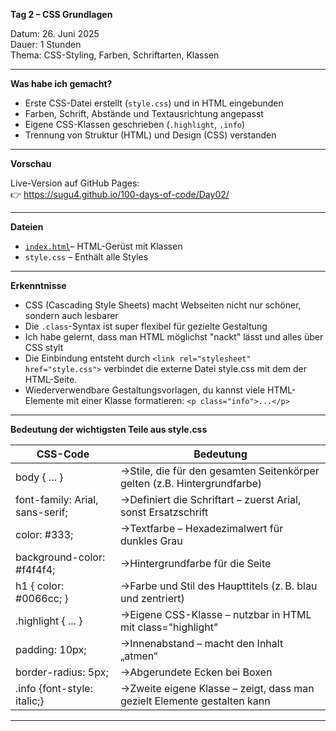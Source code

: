 **Tag 2 – CSS Grundlagen**

Datum: 26. Juni 2025  
Dauer: 1 Stunden  
Thema: CSS-Styling, Farben, Schriftarten, Klassen

---

**Was habe ich gemacht?**

- Erste CSS-Datei erstellt (`style.css`) und in HTML eingebunden
- Farben, Schrift, Abstände und Textausrichtung angepasst
- Eigene CSS-Klassen geschrieben (`.highlight`, `.info`)
- Trennung von Struktur (HTML) und Design (CSS) verstanden

---

**Vorschau**

Live-Version auf GitHub Pages:  
👉 https://sugu4.github.io/100-days-of-code/Day02/

---

**Dateien**
- [`index.html`](https://sugu4.github.io/100-days-of-code/Day02)– HTML-Gerüst mit Klassen
- `style.css` – Enthält alle Styles

---

**Erkenntnisse**
- CSS (Cascading Style Sheets) macht Webseiten nicht nur schöner, sondern auch lesbarer
- Die `.class`-Syntax ist super flexibel für gezielte Gestaltung
- Ich habe gelernt, dass man HTML möglichst "nackt" lässt und alles über CSS stylt
- Die Einbindung entsteht durch ``<link rel="stylesheet" href="style.css">`` verbindet die externe Datei style.css mit dem der HTML-Seite.
- Wiederverwendbare Gestaltungsvorlagen, du kannst viele HTML-Elemente mit einer Klasse formatieren: ``<p class="info">...</p>``

---

**Bedeutung der wichtigsten Teile aus style.css**

| CSS-Code                        | Bedeutung                                                               |
|---------------------------------|-------------------------------------------------------------------------|
|body { ... }                     |→Stile, die für den gesamten Seitenkörper gelten (z.B. Hintergrundfarbe) |
|font-family: Arial, sans-serif;  |→Definiert die Schriftart – zuerst Arial, sonst Ersatzschrift            |
|color: #333;	                  |→Textfarbe – Hexadezimalwert für dunkles Grau                            |
|background-color: #f4f4f4;	 |→Hintergrundfarbe für die Seite                                          |
|h1 { color: #0066cc; }	     |→Farbe und Stil des Haupttitels (z. B. blau und zentriert)               |
|.highlight { ... }	              |→Eigene CSS-Klasse – nutzbar in HTML mit class="highlight"               |
|padding: 10px;	                  |→Innenabstand – macht den Inhalt „atmen“                                 |
|border-radius: 5px;	          |→Abgerundete Ecken bei Boxen                                             |
|.info {font-style: italic;}	  |→Zweite eigene Klasse – zeigt, dass man gezielt Elemente gestalten kann  |

---
